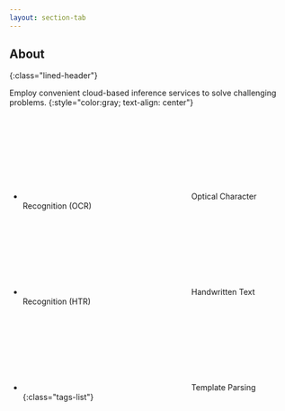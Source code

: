 ```yaml
---
layout: section-tab
---
```


## About
{:class="lined-header"}

Employ convenient cloud-based inference services to solve challenging problems.
{:style="color:gray; text-align: center"} 


* <svg><use xlink:href="{{ '/assets/img/icons/tag-icons.svg#typed-recognition' | relative_url }}"></use></svg>Optical Character Recognition (OCR)
* <svg><use xlink:href="{{ '/assets/img/icons/tag-icons.svg#handwriting-recognition' | relative_url }}"></use></svg>Handwritten Text Recognition (HTR)
* <svg><use xlink:href="{{ '/assets/img/icons/tag-icons.svg#template-parsing' | relative_url }}"></use></svg>Template Parsing
{:class="tags-list"}

